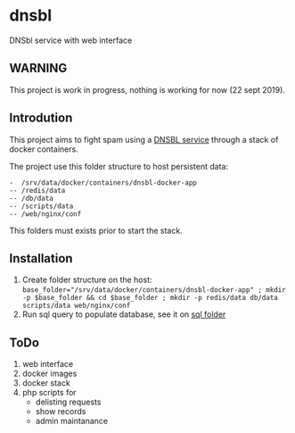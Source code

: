 # dnsbl
DNSbl service with web interface

## WARNING
This project is work in progress, nothing is working for now (22 sept 2019).

## Introdution
This project aims to fight spam using a [DNSBL service](https://en.wikipedia.org/wiki/DNSBL) through a stack of docker containers.

The project use this folder structure to host persistent data:
```
-  /srv/data/docker/containers/dnsbl-docker-app
-- /redis/data
-- /db/data
-- /scripts/data
-- /web/nginx/conf
```
This folders must exists prior to start the stack.

## Installation
1. Create folder structure on the host:
` base_folder="/srv/data/docker/containers/dnsbl-docker-app" ; mkdir -p $base_folder && cd $base_folder ; mkdir -p redis/data db/data scripts/data web/nginx/conf `
2. Run sql query to populate database, see it on [sql folder](sql/)

## ToDo
1. web interface
2. docker images
3. docker stack
4. php scripts for
   - delisting requests
   - show records
   - admin maintanance
